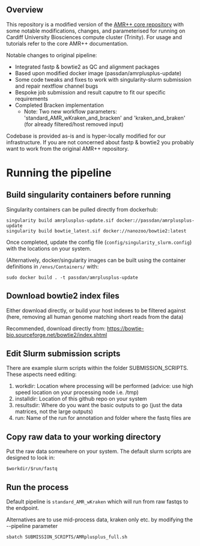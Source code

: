 Overview
--------
This repository is a modified version of the [AMR++ core repository](https://github.com/Microbial-Ecology-Group/AMRplusplus) with some notable modifications, changes, and parameterised for running on Cardiff University Biosciences compute cluster (Trinity). For usage and tutorials refer to the core AMR++ documentation.

Notable changes to original pipeline:
- Integrated fastp & bowtie2 as QC and alignment packages
- Based upon modified docker image (passdan/amrplusplus-update)
- Some code tweaks and fixes to work with singularity-slurm submission and repair nextflow channel bugs 
- Bespoke job submission and result caputre to fit our specific requirements
- Completed Bracken implementation
  - Note: Two new workflow parameters: 'standard_AMR_wKraken_and_bracken' and 'kraken_and_braken' (for already filtered/host removed input)

Codebase is provided as-is and is hyper-locally modified for our infrastructure. If you are not concerned about fastp & bowtie2 you probably want to work from the original AMR++ repository. 

# Running the pipeline

## Build singularity containers before running
Singularity containers can be pulled directly from dockerhub:
```
singularity build amrplusplus-update.sif docker://passdan/amrplusplus-update
singularity build bowtie_latest.sif docker://nanozoo/bowtie2:latest
```
Once completed, update the config file (```config/singularity_slurm.config```) with the locations on your system.

(Alternatively, docker/singularity images can be built using the container definitions in ```/envs/Containers/``` with:

```
sudo docker build . -t passdan/amrplusplus-update
```

## Download bowtie2 index files 
Either download directly,  or build your host indexes to be filtered against (here, removing all human genome matching short reads from the data)

Recommended, download directly from: https://bowtie-bio.sourceforge.net/bowtie2/index.shtml

## Edit Slurm submission scripts
There are example slurm scripts within the folder SUBMISSION_SCRIPTS. These aspects need editing:
1. workdir:     Location where processing will be performed (advice: use high speed location on your processing node i.e. /tmp)
2. installdir:  Location of this github repo on your system
3. resultsdir:  Where do you want the basic outputs to go (just the data matrices, not the large outputs)
4. run:         Name of the run for annotation and folder where the fastq files are

## Copy raw data to your working directory
Put the raw data somewhere on your system. The default slurm scripts are designed to look in:

```$workdir/$run/fastq```

## Run the process
Default pipeline is ```standard_AMR_wKraken``` which will run from raw fastqs to the endpoint. 

Alternatives are to use mid-process data, kraken only etc. by modifying the --pipeline parameter
```
sbatch SUBMISSION_SCRIPTS/AMRplusplus_full.sh
```
